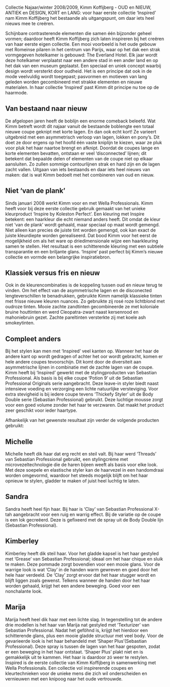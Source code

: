 Collectie Najaar/winter 2008/2009, Kimm Koffijberg - OUD en NIEUW, ANTIEK en DESIGN, KORT en LANG: voor haar eerste collectie ‘Inspired’ nam Kimm Koffijberg het bestaande als uitgangspunt, om daar iets heel nieuws mee te creëren. 

Schijnbare contrasterende elementen die samen één bijzonder geheel vormen; daardoor heeft Kimm Koffijberg zich laten inspireren bij het creëren van haar eerste eigen collectie. Een mooi voorbeeld is het oude gebouw met Romeinse pilaren in het centrum van Parijs, waar op het dak een strak vormgegeven hotelkamer is gebouwd: The Everland Hotel. Elk jaar wordt deze hotelkamer verplaatst naar een andere stad in een ander land en op het dak van een museum geplaatst. Een speciaal en uniek concept waarbij design wordt versterkt door oudheid. Het is een principe dat ook in de mode veelvuldig wordt toegepast; pasvormen en motieven van lang geleden worden gecombineerd met strakke elementen en nieuwe materialen. In haar collectie ‘Inspired’ past Kimm dit principe nu toe op de haarmode. 

## Van bestaand naar nieuw

De afgelopen jaren heeft de boblijn een enorme comeback beleefd. Wat Kimm betreft wordt dit najaar vanuit de bestaande boblengte een totaal nieuwe coupe geknipt met korte lagen. En dan ook echt kort! Ze varieert uitgebreid met een asymmetrisch verloop van lagen, lokken en pony’s. Dit doet ze door ergens op het hoofd één vaste kniplijn te kiezen, waar ze pluk voor pluk het haar naartoe brengt en afknipt. Doordat de coupes lange en korte elementen bevatten, ontstaan er veel ‘disconnected’ lijnen; dit betekent dat bepaalde delen of elementen van de coupe niet op elkaar aansluiten. Zo zullen sommige contourlijnen strak en hard zijn en de lagen zacht vallen. Uitgaan van iets bestaands en daar iets heel nieuws van maken: dat is wat Kimm bedoelt met het combineren van oud en nieuw.

## Niet ‘van de plank’

Sinds januari 2008 werkt Kimm voor en met Wella Professionals. Kimm heeft voor bij deze eerste collectie gebruik gemaakt van het unieke kleurproduct ‘Inspire by Koleston Perfect’. Een kleuring met Inspire betekent: een haarkleur die echt niemand anders heeft. Dit omdat de kleur niet ‘van de plank’ wordt gehaald, maar speciaal op maat wordt gemengd. Niet alleen kan precies de juiste tint worden gemengd, ook kan exact de juiste kleurdiepte worden gerealiseerd. Dat bood Kimm voor het eerst de mogelijkheid om als het ware op driedimensionale wijze een haarkleuring samen te stellen. Het resultaat is een schitterende kleuring met een subtiele transparantie en een briljante glans. ‘Inspire’ past perfect bij Kimm’s nieuwe collectie en vormde een belangrijke inspiratiebron. 

## Klassiek versus fris en nieuw

Ook in de kleurencombinaties is de koppeling tussen oud en nieuw terug te vinden. Om het effect van de asymmetrische lagen en de disconected lengteverschillen te benadrukken, gebruikte Kimm namelijk klassieke tinten met frisse nieuwe kleuren nuances. Zo gebruikte zij rosé roze lichtblond met oudroze tinten. Mooie zachte zandtinten gecombineerde ze met koloniale bruine houttinten en werd Cleopatra-zwart naast kersenrood en mahoniebruin gezet. Zachte pareltinten versterkte zij met koele ash smokeytinten. 

## Compleet anders

Bij het stylen kan men met ‘Inspired’ veel kanten op. Wanneer het haar de andere kant op wordt gedragen of achter het oor wordt gebracht, komen er hele andere coupes tevoorschijn. Dit komt door de diversiteit aan asymmetrische lijnen in combinatie met de zachte lagen van de coupe. Kimm heeft bij ‘Inspired’ gewerkt met de stylingproducten van Sebastian Professional. Als basis is bij elke coupe ‘Potion 9’ uit de Sebastian Professional Originals serie aangebracht. Deze leave-in styler biedt naast intensieve voeding en verzorging een lichte natuurlijke versteviging. Voor extra stevigheid is bij iedere coupe tevens ‘Thickefy Styler’ uit de Body Double serie (Sebastian Professional) gebruikt. Deze luchtige mousse zorgt voor een goed volume zonder het haar te verzwaren. Dat maakt het product zeer geschikt voor ieder haartype. 

Afhankelijk van het gewenste resultaat zijn verder de volgende producten gebruikt: 

## Michelle 

Michelle heeft dik haar dat erg recht en steil valt. Bij haar werd ‘Threads’ van Sebastian Professional gebruikt, een stylingcrème met microvezeltechnologie die de haren bijeen weeft als basis voor elke look. Met deze soepele en elastische styler kan de haarvezel in een handomdraai worden omgevormd, waardoor het steeds mogelijk blijft om het haar opnieuw te stylen, gladder te maken of juist heel luchtig te laten. 

## Sandra

Sandra heeft heel fijn haar. Bij haar is ‘Clay’ van Sebastian Professional X-tah aangebracht voor een ruig en warrig effect. Bij de variatie op de coupe is een lok gecreëerd. Deze is gefixeerd met de spray uit de Body Double lijn (Sebastian Professional).

## Kimberley

Kimberley heeft dik steil haar. Voor het gladde kapsel is het haar gestyled met ‘Grease’ van Sebastian Professional; ideaal om het haar chique en sluik te maken. Deze pommade zorgt bovendien voor een mooie glans.
Voor de warrige look is wat ‘Clay’ in de handen warm gewreven en goed door het hele haar verdeeld. De ‘Clay’ zorgt ervoor dat het haar stugger wordt en  blijft liggen zoals gewenst. Telkens wanneer de handen door het haar worden gehaald, krijgt het een andere beweging. Goed voor een nonchalante look.

## Marija

Marija heeft heel dik haar met een lichte slag. In tegenstelling tot de andere drie modellen is het haar van Marija nat gestyled met ‘Texturizer’ van Sebastian Professional. Nadat het geföhnd is, krijgt het hierdoor een schitterende glans, plus een mooie gladde structuur met veel body. Voor de gevarieerde look is het haar behandeld met ‘Shaper Plus’(Sebastian Professional). Deze spray is tussen de lagen van het haar gespoten, zodat er een beweging in het haar ontstaat. ‘Shaper Plus’ plakt niet en is gemakkelijk uit te kammen. Het haar is daardoor zó weer te restylen. Inspired is de eerste collectie van Kimm Koffijberg in samenwerking met Wella Professionals. Een collectie vol inspirerende coupes en kleurtechnieken voor de unieke mens die zich wil onderscheiden en vernieuwen met een knipoog naar het oude vertrouwde.